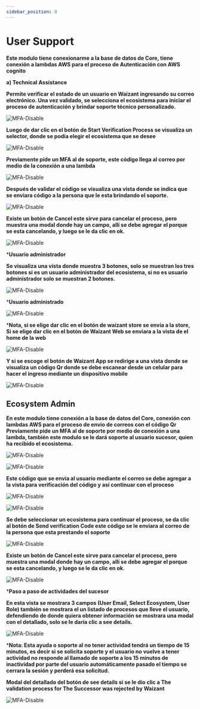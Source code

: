 ```yaml
---
sidebar_position: 8
---
```


# User Support

**Este modulo tiene conexionarme a la base de datos de Core, tiene conexión a lambdas AWS para el proceso de Autenticación con AWS cognito**

**a\) Technical Assistance**

**Permite verificar el estado de un usuario en Waizant ingresando su correo electrónico. Una vez validado, se selecciona el ecosistema para iniciar el proceso de autenticación y brindar soporte técnico personalizado.**

![MFA-Disable](/img/backoffice-user/user_pupport_backoffice.png)

**Luego de dar clic en el botón de Start Verification Process se visualiza un selector\, donde se podía elegir el ecosistema que se desee**

![MFA-Disable](/img/backoffice-user/start_verification_backoffice.png)

**Previamente pide un MFA al de soporte\, este código llega al correo por medio de la conexión a una lambda**

![MFA-Disable](/img/backoffice-user/internal_verification_backoffice.png)

**Después de validar el código se visualiza una vista donde se indica que se enviara código a la persona que le esta brindando el soporte.**

![MFA-Disable](/img/backoffice-user/verification_code_backoffice.png)

**Existe un botón de Cancel este sirve para cancelar el proceso, pero muestra una modal donde hay un campo, allí se debe agregar el porque se esta cancelando, y luego se le da clic en ok.**

![MFA-Disable](/img/backoffice-user/cancel_process_backoffice.png)

***Usuario administrador**

**Se visualiza una vista donde muestra 3 botones, solo se muestran los tres botones si es un usuario administrador del ecosistema, si no es usuario administrador solo se muestran 2 botones.**

![MFA-Disable](/img/backoffice-user/support_technical_backoffice.png)

***Usuario administrado**

![MFA-Disable](/img/backoffice-user/technical_user_administrate_backoffice.png)

***Nota, si se elige dar clic en el botón de waizant store se envía a la store, Si se elige dar clic en el botón de Waizant Web se enviara a la vista de el home de la web**

![MFA-Disable](/img/backoffice-user/see_plan_details_backoffice.png)

**Y si se escoge el botón de Waizant App se redirige a una vista donde se visualiza un código Qr donde se debe escanear desde un celular para hacer el ingreso mediante un dispositivo mobile**

![MFA-Disable](/img/backoffice-user/code_qr_app.png)

## Ecosystem Admin

**En este modulo tiene conexión a la base de datos del Core, conexión con lambdas AWS para el proceso de envio de correos con el código Qr Previamente pide un MFA al de soporte por medio de conexión a una lambda, también este modulo se le dará soporte al usuario sucesor, quien ha recibido el ecosistema.**

![MFA-Disable](/img/backoffice-user/verification_process_backoffice.png)

![MFA-Disable](/img/backoffice-user/user_email_start_verification.png)

**Este código que se envia al usuario mediante el correo se debe agregar a la vista para verificación del código y así continuar con el proceso**

![MFA-Disable](/img/backoffice-user/verification_code_admin.png)

![MFA-Disable](/img/backoffice-user/internal_code_verification.png)

**Se debe seleccionar un ecosistema para continuar el proceso, se da clic al botón de Send verification Code este código se le enviara al correo de la persona que esta prestando el soporte**

![MFA-Disable](/img/backoffice-user/verification_succesfull_backoffice.png)

**Existe un botón de Cancel este sirve para cancelar el proceso, pero muestra una modal donde hay un campo, allí se debe agregar el porque se esta cancelando, y luego se le da clic en ok.**

![MFA-Disable](/img/backoffice-user/cancel_process_admin_backoffice.png)

***Paso a paso de actividades del sucesor**

**En esta vista se mostrara 3 campos (User Email, Select Ecosystem, User Role) también se mostrara el un listado de procesos que lleve el usuario, defendiendo de donde quiera obtener información se mostrara una modal con el detallado, solo se le daría clic a see details.**

![MFA-Disable](/img/backoffice-user/user_activity_backoffice.png)

***Nota: Esta ayuda o soporte al no tener actividad tendrá un tiempo de 15 minutos, es decir si se solicita soporte y el usuario no vuelve a tener actividad no responde al llamado de soporte a los 15 minutos de inactividad por parte del usuario automáticamente pasado el tiempo se cerrara la sesión y perderá esa solicitud.**

**Modal del detallado del botón de see details si se le dio clic a The validation process for The Successor was rejected by Waizant**

![MFA-Disable](/img/backoffice-user/user_activity_backoffice.png)
